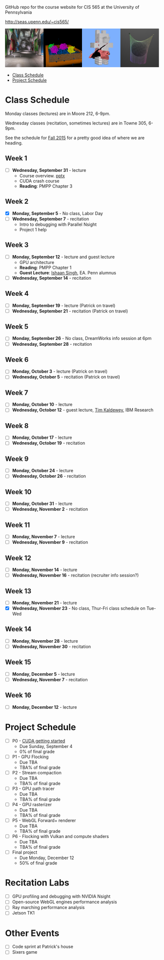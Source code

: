 GitHub repo for the course website for CIS 565 at the University of Pennsylvania

http://seas.upenn.edu/~cis565/

![](images/banner.png)

* [Class Schedule](#class-schedule)
* [Project Schedule](#project-schedule)

# Class Schedule

Monday classes (lectures) are in Moore 212, 6-9pm.

Wednesday classes (recitation, sometimes lectures) are in Towne 305, 6-9pm.

See the schedule for [Fall 2015](https://github.com/CIS565-Fall-2015/cis565-fall-2015.github.io#course-schedule) for a pretty good idea of where we are heading.

## Week 1

* [ ] **Wednesday, September 31** - lecture
   * Course overview. [pptx](lectures/0-Course-Overview.pptx)
   * CUDA crash course
   * **Reading**: PMPP Chapter 3

## Week 2

* [x] **Monday, September 5** - No class, Labor Day
* [ ] **Wednesday, September 7** - recitation
   * Intro to debugging with Parallel Nsight
   * Project 1 help

## Week 3

* [ ] **Monday, September 12** - lecture and guest lecture
   * GPU architecture
   * **Reading**: PMPP Chapter 1
   * **Guest Lecture**: [Ishaan Singh](https://www.linkedin.com/in/ishaan13), EA.  Penn alumnus
* [ ] **Wednesday, September 14** - recitation

## Week 4

* [ ] **Monday, September 19** - lecture (Patrick on travel)
* [ ] **Wednesday, September 21** - recitation (Patrick on travel)

## Week 5

* [ ] **Monday, September 26** - No class, DreamWorks info session at 6pm
* [ ] **Wednesday, September 28** - recitation

## Week 6

* [ ] **Monday, October 3** - lecture (Patrick on travel)
* [ ] **Wednesday, October 5** - recitation (Patrick on travel)

## Week 7

* [ ] **Monday, October 10** - lecture
* [ ] **Wednesday, October 12** - guest lecture, [Tim Kaldewey](http://www.kaldewey.com/), IBM Research

## Week 8

* [ ] **Monday, October 17** - lecture
* [ ] **Wednesday, October 19** - recitation

## Week 9

* [ ] **Monday, October 24** - lecture
* [ ] **Wednesday, October 26** - recitation

## Week 10

* [ ] **Monday, October 31** - lecture
* [ ] **Wednesday, November 2** - recitation

## Week 11

* [ ] **Monday, November 7** - lecture
* [ ] **Wednesday, November 9** - recitation

## Week 12

* [ ] **Monday, November 14** - lecture
* [ ] **Wednesday, November 16** - recitation (recruiter info session?)

## Week 13

* [ ] **Monday, November 21** - lecture
* [x] **Wednesday, November 23** - No class, Thur-Fri class schedule on Tue-Wed

## Week 14

* [ ] **Monday, November 28** - lecture
* [ ] **Wednesday, November 30** - recitation

## Week 15

* [ ] **Monday, December 5** - lecture
* [ ] **Wednesday, November 7** - recitation

## Week 16

* [ ] **Monday, December 12** - lecture

# Project Schedule

* [ ] P0 - [CUDA getting started](https://github.com/CIS565-Fall-2016/Project0-CUDA-Getting-Started/blob/master/INSTRUCTION.md)
   * Due Sunday, September 4
   * 0% of final grade
* [ ] P1 - GPU Flocking
   * Due TBA
   * TBA% of final grade
* [ ] P2 - Stream compaction
   * Due TBA
   * TBA% of final grade
* [ ] P3 - GPU path tracer
   * Due TBA
   * TBA% of final grade
* [ ] P4 - GPU rasterizer
   * Due TBA
   * TBA% of final grade
* [ ] P5 - WebGL Forward+ renderer
   * Due TBA
   * TBA% of final grade
* [ ] P6 - Flocking with Vulkan and compute shaders
   * Due TBA
   * TBA% of final grade
* [ ] Final project
   * Due Monday, December 12
   * 50% of final grade

# Recitation Labs

* [ ] GPU profiling and debugging with NVIDIA Nsight
* [ ] Open-source WebGL engines performance analysis
* [ ] Ray marching performance analysis
* [ ] Jetson TK1

# Other Events

* [ ] Code sprint at Patrick's house
* [ ] Sixers game
